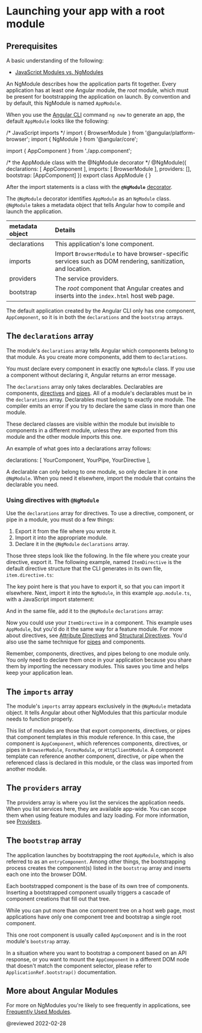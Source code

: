 # Launching your app with a root module

## Prerequisites

A basic understanding of the following:

*   [JavaScript Modules vs. NgModules](guide/ngmodule-vs-jsmodule)

An NgModule describes how the application parts fit together.
Every application has at least one Angular module, the *root* module, which must be present for bootstrapping the application on launch.
By convention and by default, this NgModule is named `AppModule`.

When you use the [Angular CLI](cli) command `ng new` to generate an app, the default `AppModule` looks like the following:

<code-example format="typescript" language="typescript">

/* JavaScript imports */
import { BrowserModule } from '&commat;angular/platform-browser';
import { NgModule } from '&commat;angular/core';

import { AppComponent } from './app.component';

/* the AppModule class with the &commat;NgModule decorator */
&commat;NgModule({
  declarations: [
    AppComponent
  ],
  imports: [
    BrowserModule
  ],
  providers: [],
  bootstrap: [AppComponent]
})
export class AppModule { }

</code-example>

After the import statements is a class with the **`@NgModule`** [decorator](guide/glossary#decorator '"Decorator" explained').

The `@NgModule` decorator identifies `AppModule` as an `NgModule` class.
`@NgModule` takes a metadata object that tells Angular how to compile and launch the application.

| metadata object | Details |
|:---             |:---     |
| declarations    | This application's lone component.                                                                          |
| imports         | Import `BrowserModule` to have browser-specific services such as DOM rendering, sanitization, and location. |
| providers       | The service providers.                                                                                      |
| bootstrap       | The *root* component that Angular creates and inserts into the `index.html` host web page.                  |

The default application created by the Angular CLI only has one component, `AppComponent`, so it is in both the `declarations` and the `bootstrap` arrays.

<a id="declarations"></a>

## The `declarations` array

The module's `declarations` array tells Angular which components belong to that module.
As you create more components, add them to `declarations`.

You must declare every component in exactly one `NgModule` class.
If you use a component without declaring it, Angular returns an error message.

The `declarations` array only takes declarables. Declarables are components, [directives](guide/attribute-directives) and [pipes](guide/pipes).
All of a module's declarables must be in the `declarations` array.
Declarables must belong to exactly one module. The compiler emits an error if you try to declare the same class in more than one module.

These declared classes are visible within the module but invisible to components in a different module, unless they are exported from this module and the other module imports this one.

An example of what goes into a declarations array follows:

<code-example format="typescript" language="typescript">

declarations: [
  YourComponent,
  YourPipe,
  YourDirective
],

</code-example>

A declarable can only belong to one module, so only declare it in one `@NgModule`.
When you need it elsewhere, import the module that contains the declarable you need.

### Using directives with `@NgModule`

Use the `declarations` array for directives.
To use a directive, component, or pipe in a module, you must do a few things:

1.  Export it from the file where you wrote it.
1.  Import it into the appropriate module.
1.  Declare it in the `@NgModule` `declarations` array.

Those three steps look like the following. In the file where you create your directive, export it.
The following example, named `ItemDirective` is the default directive structure that the CLI generates in its own file, `item.directive.ts`:

<code-example header="src/app/item.directive.ts" path="bootstrapping/src/app/item.directive.ts" region="directive"></code-example>

The key point here is that you have to export it, so that you can import it elsewhere.
Next, import it into the `NgModule`, in this example `app.module.ts`, with a JavaScript import statement:

<code-example header="src/app/app.module.ts" path="bootstrapping/src/app/app.module.ts" region="directive-import"></code-example>

And in the same file, add it to the `@NgModule` `declarations` array:

<code-example header="src/app/app.module.ts" path="bootstrapping/src/app/app.module.ts" region="declarations"></code-example>

Now you could use your `ItemDirective` in a component.
This example uses `AppModule`, but you'd do it the same way for a feature module.
For more about directives, see [Attribute Directives](guide/attribute-directives) and [Structural Directives](guide/structural-directives).
You'd also use the same technique for [pipes](guide/pipes) and components.

Remember, components, directives, and pipes belong to one module only.
You only need to declare them once in your application because you share them by importing the necessary modules.
This saves you time and helps keep your application lean.

<a id="imports"></a>

## The `imports` array

The module's `imports` array appears exclusively in the `@NgModule` metadata object.
It tells Angular about other NgModules that this particular module needs to function properly.

<code-example header="src/app/app.module.ts (excerpt)" path="bootstrapping/src/app/app.module.ts" region="imports"></code-example>

This list of modules are those that export components, directives, or pipes that component templates in this module reference.
In this case, the component is `AppComponent`, which references components, directives, or pipes in `BrowserModule`, `FormsModule`, or  `HttpClientModule`.
A component template can reference another component, directive, or pipe when the referenced class is declared in this module, or the class was imported from another module.

<a id="bootstrap-array"></a>

## The `providers` array

The providers array is where you list the services the application needs.
When you list services here, they are available app-wide.
You can scope them when using feature modules and lazy loading.
For more information, see [Providers](guide/providers).

## The `bootstrap` array

The application launches by bootstrapping the root `AppModule`, which is also referred to as an `entryComponent`.
Among other things, the bootstrapping process creates the component\(s\) listed in the `bootstrap` array and inserts each one into the browser DOM.

Each bootstrapped component is the base of its own tree of components.
Inserting a bootstrapped component usually triggers a cascade of component creations that fill out that tree.

While you can put more than one component tree on a host web page, most applications have only one component tree and bootstrap a single root component.

This one root component is usually called `AppComponent` and is in the root module's `bootstrap` array.

In a situation where you want to bootstrap a component based on an API response,
or you want to mount the `AppComponent` in a different DOM node that doesn't match the component selector, please refer to `ApplicationRef.bootstrap()` documentation.

## More about Angular Modules

For more on NgModules you're likely to see frequently in applications, see [Frequently Used Modules](guide/frequent-ngmodules).

<!-- links -->

<!-- external links -->

<!-- end links -->

@reviewed 2022-02-28
